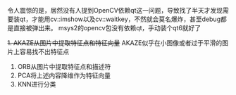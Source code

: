 令人震惊的是，居然没有人提到OpenCV依赖qt这一问题，导致找了半天才发现需要装qt，才能用cv::imshow以及cv::waitkey，不然就会莫名爆炸，甚至debug都是直接被弹出来。
msys2的opencv包没有依赖qt，手动装个qt6就好了

~~1. AKAZE从图片中提取特征点和特征向量~~ AKAZE似乎在小图像或者过于平滑的图片上容易找不出特征点
1. ORB从图片中提取特征点和描述符
2. PCA将上述内容降维作为特征向量
3. KNN进行分类